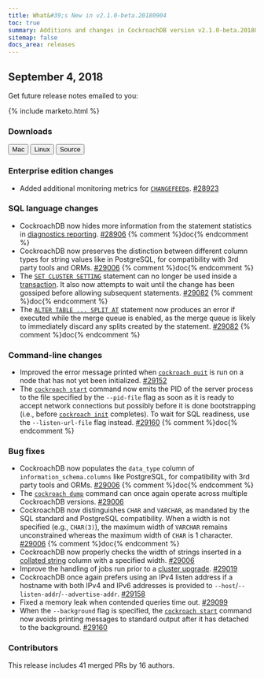 ```yaml
---
title: What&#39;s New in v2.1.0-beta.20180904
toc: true
summary: Additions and changes in CockroachDB version v2.1.0-beta.20180904 since version v2.1.0-beta.20180827
sitemap: false
docs_area: releases 
---
```


## September 4, 2018

Get future release notes emailed to you:

{% include marketo.html %}

### Downloads

<div id="os-tabs" class="clearfix os-tabs_button-outline-primary">
    <a href="https://binaries.cockroachdb.com/cockroach-v2.1.0-beta.20180904.darwin-10.9-amd64.tgz"><button id="mac" data-eventcategory="mac-binary-release-notes">Mac</button></a>
    <a href="https://binaries.cockroachdb.com/cockroach-v2.1.0-beta.20180904.linux-amd64.tgz"><button id="linux" data-eventcategory="linux-binary-release-notes">Linux</button></a>
    <a href="https://binaries.cockroachdb.com/cockroach-v2.1.0-beta.20180904.src.tgz"><button id="source" data-eventcategory="source-release-notes">Source</button></a>
</div>

### Enterprise edition changes

- Added additional monitoring metrics for [`CHANGEFEED`s](../v2.1/create-changefeed.html). [#28923][#28923]

### SQL language changes

- CockroachDB now hides more information from the statement statistics in [diagnostics reporting](../v2.1/diagnostics-reporting.html). [#28906][#28906] {% comment %}doc{% endcomment %}
- CockroachDB now preserves the distinction between different column types for string values like in PostgreSQL, for compatibility with 3rd party tools and ORMs. [#29006][#29006] {% comment %}doc{% endcomment %}
- The [`SET CLUSTER SETTING`](../v2.1/set-cluster-setting.html) statement can no longer be used inside a [transaction](../v2.1/transactions.html). It also now attempts to wait until the change has been gossiped before allowing subsequent statements. [#29082][#29082] {% comment %}doc{% endcomment %}
- The [`ALTER TABLE ... SPLIT AT`](../v2.1/split-at.html) statement now produces an error if executed while the merge queue is enabled, as the merge queue is likely to immediately discard any splits created by the statement. [#29082][#29082] {% comment %}doc{% endcomment %}

### Command-line changes

- Improved the error message printed when [`cockroach quit`](../v2.1/stop-a-node.html) is run on a node that has not yet been initialized. [#29152][#29152]
- The [`cockroach start`](../v2.1/start-a-node.html) command now emits the PID of the server process to the file specified by the `--pid-file` flag as soon as it is ready to accept network connections but possibly before it is done bootstrapping (i.e., before [`cockroach init`](../v2.1/initialize-a-cluster.html) completes). To wait for SQL readiness, use the `--listen-url-file` flag instead. [#29160][#29160] {% comment %}doc{% endcomment %}

### Bug fixes

- CockroachDB now populates the `data_type` column of `information_schema.columns` like PostgreSQL, for compatibility with 3rd party tools and ORMs. [#29006][#29006] {% comment %}doc{% endcomment %}
- The [`cockroach dump`](../v2.1/sql-dump.html) command can once again operate across multiple CockroachDB versions. [#29006][#29006]
- CockroachDB now distinguishes `CHAR` and `VARCHAR`, as mandated by the SQL standard and PostgreSQL compatibility. When a width is not specified (e.g., `CHAR(3)`), the maximum width of `VARCHAR` remains unconstrained whereas the maximum width of `CHAR` is 1 character. [#29006][#29006] {% comment %}doc{% endcomment %}
- CockroachDB now properly checks the width of strings inserted in a [collated string](../v2.1/collate.html) column with a specified width. [#29006][#29006]
- Improve the handling of jobs run prior to a [cluster upgrade](../v2.1/upgrade-cockroach-version.html). [#29019][#29019]
- CockroachDB once again prefers using an IPv4 listen address if a hostname with both IPv4 and IPv6 addresses is provided to `--host`/`--listen-addr`/`--advertise-addr`. [#29158][#29158]
- Fixed a memory leak when contended queries time out. [#29099][#29099]
- When the `--background` flag is specified, the [`cockroach start`](../v2.1/start-a-node.html) command now avoids printing messages to standard output after it has detached to the background. [#29160][#29160]

### Contributors

This release includes 41 merged PRs by 16 authors.

[#28906]: https://github.com/cockroachdb/cockroach/pull/28906
[#28923]: https://github.com/cockroachdb/cockroach/pull/28923
[#28978]: https://github.com/cockroachdb/cockroach/pull/28978
[#29006]: https://github.com/cockroachdb/cockroach/pull/29006
[#29019]: https://github.com/cockroachdb/cockroach/pull/29019
[#29082]: https://github.com/cockroachdb/cockroach/pull/29082
[#29099]: https://github.com/cockroachdb/cockroach/pull/29099
[#29152]: https://github.com/cockroachdb/cockroach/pull/29152
[#29158]: https://github.com/cockroachdb/cockroach/pull/29158
[#29160]: https://github.com/cockroachdb/cockroach/pull/29160
